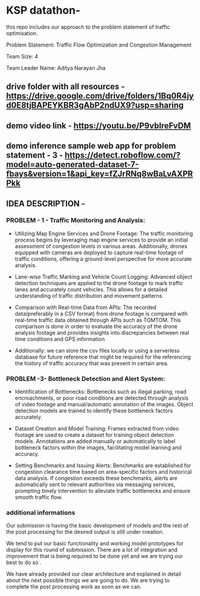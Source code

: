 # KSP datathon-
this repo includes our approach to the problem statement of traffic optimisation. 


Problem Statement: Traffic Flow Optimization and Congestion Management

Team Size: 4

Team Leader Name: Aditya Narayan Jha

## drive folder with all resources - https://drive.google.com/drive/folders/1Bq0R4jyd0E8tjBAPEYKBR3gAbP2ndUX9?usp=sharing

## demo video link -  https://youtu.be/P9vbIreFvDM
## demo inference sample web app for problem statement - 3 - https://detect.roboflow.com/?model=auto-generated-dataset-7-fbays&version=1&api_key=fZJrRNq8wBaLvAXPRPkk

## IDEA DESCRIPTION - 

### PROBLEM - 1 -  Traffic Monitoring and Analysis:

   - Utilizing Map Engine Services and Drone Footage: The traffic monitoring process begins by leveraging map engine services to provide an initial assessment of congestion levels in various areas. Additionally, drones equipped with cameras are deployed to capture real-time footage of traffic conditions, offering a ground-level perspective for more accurate analysis.

   - Lane-wise Traffic Marking and Vehicle Count Logging: Advanced object detection techniques are applied to the drone footage to mark traffic lanes and accurately count vehicles. This allows for a detailed understanding of traffic distribution and movement patterns.

   - Comparison with Real-time Data from APIs: The recorded data(preferably in a CSV format) from drone footage is compared with real-time traffic data obtained through APIs such as TOMTOM. This comparison is done in order to evaluate the accuracy of the drone analysis footage and provides insights into discrepancies between real time conditions and GPS information 

 -  Additionally: we can store the csv files locally or using a serverless database for future reference that might be required for the referencing the history of   traffic accuracy that was present in certain area.

### PROBLEM -3- Bottleneck Detection and Alert System:

   - Identification of Bottlenecks: Bottlenecks such as illegal parking, road encroachments, or poor road conditions are detected through analysis of video footage and manual/automatic annotation of the images. Object detection models are trained to identify these bottleneck factors accurately.

   - Dataset Creation and Model Training: Frames extracted from video footage are used to create a dataset for training object detection models. Annotations are added manually or automatically to label bottleneck factors within the images, facilitating model learning and accuracy.

   - Setting Benchmarks and Issuing Alerts: Benchmarks are established for congestion clearance time based on area-specific factors and historical data analysis. If congestion exceeds these benchmarks, alerts are automatically sent to relevant authorities via messaging services, prompting timely intervention to alleviate traffic bottlenecks and ensure smooth traffic flow.


### additional informations 

Our submission is having the basic development of models and the rest of the post processing for the desired output is still under creation. 

We tend to put our basic functionality and working model prototypes for display for this round of submission. 
There are a lot of integration and improvement that is being required to be done yet and we are trying our best to do so . 

We have already provided our clear architecture and explained in detail about the next possible things we are going to do. We are trying to complete the post processing work as soon as we can.




